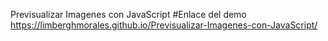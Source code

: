 Previsualizar Imagenes con JavaScript
#Enlace del demo 
https://limberghmorales.github.io/Previsualizar-Imagenes-con-JavaScript/
